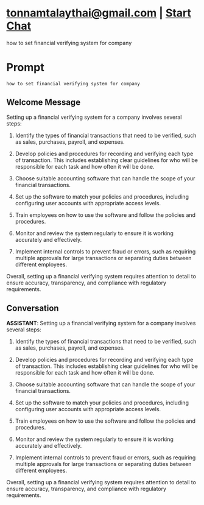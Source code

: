 

# tonnamtalaythai@gmail.com | [Start Chat](https://gptcall.net/chat.html?data=%7B%22contact%22%3A%7B%22id%22%3A%22aY99u5qWPVCIIAbQRaziZ%22%2C%22flow%22%3Atrue%7D%7D)
how to set financial verifying system for company

# Prompt

```
how to set financial verifying system for company
```

## Welcome Message
Setting up a financial verifying system for a company involves several steps:



1. Identify the types of financial transactions that need to be verified, such as sales, purchases, payroll, and expenses.



2. Develop policies and procedures for recording and verifying each type of transaction. This includes establishing clear guidelines for who will be responsible for each task and how often it will be done.



3. Choose suitable accounting software that can handle the scope of your financial transactions.



4. Set up the software to match your policies and procedures, including configuring user accounts with appropriate access levels.



5. Train employees on how to use the software and follow the policies and procedures.



6. Monitor and review the system regularly to ensure it is working accurately and effectively.



7. Implement internal controls to prevent fraud or errors, such as requiring multiple approvals for large transactions or separating duties between different employees.



Overall, setting up a financial verifying system requires attention to detail to ensure accuracy, transparency, and compliance with regulatory requirements.

## Conversation

**ASSISTANT**: Setting up a financial verifying system for a company involves several steps:



1. Identify the types of financial transactions that need to be verified, such as sales, purchases, payroll, and expenses.



2. Develop policies and procedures for recording and verifying each type of transaction. This includes establishing clear guidelines for who will be responsible for each task and how often it will be done.



3. Choose suitable accounting software that can handle the scope of your financial transactions.



4. Set up the software to match your policies and procedures, including configuring user accounts with appropriate access levels.



5. Train employees on how to use the software and follow the policies and procedures.



6. Monitor and review the system regularly to ensure it is working accurately and effectively.



7. Implement internal controls to prevent fraud or errors, such as requiring multiple approvals for large transactions or separating duties between different employees.



Overall, setting up a financial verifying system requires attention to detail to ensure accuracy, transparency, and compliance with regulatory requirements.

